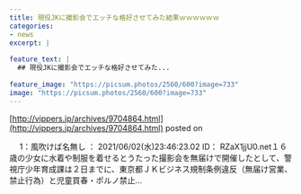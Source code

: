 ```yaml
---
title: 現役JKに撮影会でエッチな格好させてみた結果ｗｗｗｗｗｗ
categories:
- news
excerpt: |
  
feature_text: |
  ## 現役JKに撮影会でエッチな格好させてみた...
  
feature_image: "https://picsum.photos/2560/600?image=733"
image: "https://picsum.photos/2560/600?image=733"
---
```


[http://vippers.jp/archives/9704864.html](http://vippers.jp/archives/9704864.html)
posted on 

<!--more-->

　 1：風吹けば名無し ： 2021/06/02(水)23:46:23.02 ID： RZaX1jjU0.net１６歳の少女に水着や制服を着せるとうたった撮影会を無届けで開催したとして、警視庁少年育成課は２日までに、東京都ＪＫビジネス規制条例違反（無届け営業、禁止行為）と児童買春・ポルノ禁止...
